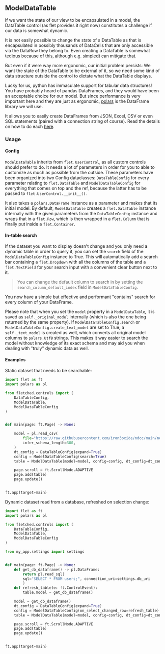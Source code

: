 ## ModelDataTable

If we want the state of our view to be encapsulated in a model,
the DataTable control (as flet provides it right now) constitutes a challenge
if our data is somewhat dynamic.

It is not easily possible to change the state of a DataTable
as that is encapsulated in possibly thousands of DataCells
that are only accessible via the DataRow they belong to.
Even creating a DataTable is somewhat tedious because of this,
although e.g. [simpledt](https://github.com/StanMathers/simple-datatable)
can mitigate that.

But even if it were way more ergonomic,
our initial problem persists:
We want the state of the DataTable to be external of it,
so we need some kind of data structure outside the control
to dictate what the DataTable displays.

Lucky for us, python has immaculate support for tabular data structures!
You have probably heard of pandas DataFrames,
and they would have been an acceptable choice for our model.
But since performance is very important here
and they are just as ergonomic,
[polars](https://pola-rs.github.io/polars-book/user-guide/introduction.html)
is the DataFrame library we will use.

It allows you to easily create DataFrames
from JSON, Excel, CSV or even SQL statements
(paired with a connection string of course).
Read the details on how to do each [here](https://pola-rs.github.io/polars-book/user-guide/howcani/io/intro.html).

### Usage

#### Config

`ModelDataTable` inherits from `flet.UserControl`,
as all custom controls should prefer to do.
It needs a lot of parameters in order for you to able
to customize as much as possible from the outside.
These parameters have been organized into two Config dataclasses:
`DataTableConfig` for every parameter relating to `flet.DataTable`
and `ModelDataTableConfig` for everything that comes on top and the ref,
because the latter has to be passed to `flet.UserControl.__init__()`.

It also takes a `polars.DataFrame` instance as a parameter
and makes that its initial model.
By default, `ModelDataTable` creates a `flet.DataTable` instance internally
with the given parameters from the `DataTableConfig` instance
and wraps that in a `flet.Row`,
which is then wrapped in a `flet.Column`
that is finally put inside a `flet.Container`.

#### In-table search

If the dataset you want to display doesn't change
and you only need a dynamic table in order to query it,
you can set the `search` field of the `ModelDataTableConfig` instance to True.
This will automatically add a search bar
containing a `flet.Dropdown` with all the columns of the table
and a `flet.TextField` for your search input
with a convenient clear button next to it.

>You can change the default column to search in
>by setting the `search_column_default_index` field in `ModelDataTableConfig`.

You now have a simple but effective and performant "contains" search
for every column of your DataFrame.

Please note that when you set the `model` property
in a `ModelDataTable`,
it is saved as `self._original_model` internally
(which is also the one being returned by the same property).
If `ModelDataTableConfig.search` or `ModelDataTableConfig.create_text_model`
are set to True,
a `self._text_model` is created as well,
which converts all original model columns to `polars.Utf8` strings.
This makes it way easier to search the model
without knowledge of its exact schema
and may aid you when dealing with "truly" dynamic data as well.

#### Examples

Static dataset that needs to be searchable:

```python
import flet as ft
import polars as pl

from fletched.controls import (
    DataTableConfig,
    ModelDataTable,
    ModelDataTableConfig
)


def main(page: ft.Page) -> None:

    model = pl.read_csv(
        file="https://raw.githubusercontent.com/iron3oxide/ndcc/main/ndcc/data/charts.csv",
        infer_schema_length=300,
    )
    dt_config = DataTableConfig(expand=True)
    config = ModelDataTableConfig(search=True)
    table = ModelDataTable(model=model, config=config, dt_config=dt_config)

    page.scroll = ft.ScrollMode.ADAPTIVE
    page.add(table)
    page.update()


ft.app(target=main)
```

Dynamic dataset read from a database,
refreshed on selection change:

```python
import flet as ft
import polars as pl

from fletched.controls import (
    DataTableConfig,
    ModelDataTable,
    ModelDataTableConfig
)

from my_app.settings import settings


def main(page: ft.Page) -> None:
    def get_db_dataframe() -> pl.DataFrame:
        return pl.read_sql(
        sql="SELECT * FROM users;", connection_uri=settings.db_uri
        )
    def refresh_table(e: ft.ControlEvent):
        table.model = get_db_dataframe()

    model = get_db_dataframe()
    dt_config = DataTableConfig(expand=True)
    config = ModelDataTableConfig(on_select_changed_row=refresh_table)
    table = ModelDataTable(model=model, config=config, dt_config=dt_config)

    page.scroll = ft.ScrollMode.ADAPTIVE
    page.add(table)
    page.update()


ft.app(target=main)
```
